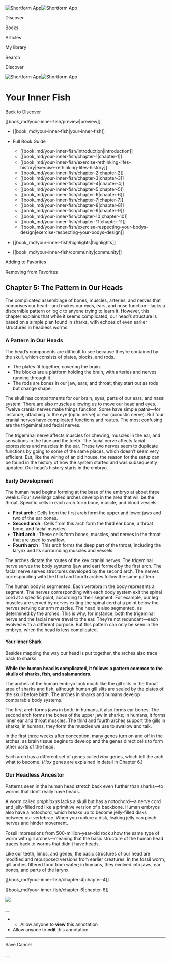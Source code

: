 ![Shortform App](/img/logo.36a2399e.svg)![Shortform App](/img/logo-dark.70c1b072.svg)

Discover

Books

Articles

My library

Search

Discover

![Shortform App](/img/logo.36a2399e.svg)![Shortform App](/img/logo-dark.70c1b072.svg)

# Your Inner Fish

Back to Discover

[[book_md/your-inner-fish/preview|preview]]

  * [[book_md/your-inner-fish|your-inner-fish]]
  * Full Book Guide

    * [[book_md/your-inner-fish/introduction|introduction]]
    * [[book_md/your-inner-fish/chapter-1|chapter-1]]
    * [[book_md/your-inner-fish/exercise-rethinking-lifes-history|exercise-rethinking-lifes-history]]
    * [[book_md/your-inner-fish/chapter-2|chapter-2]]
    * [[book_md/your-inner-fish/chapter-3|chapter-3]]
    * [[book_md/your-inner-fish/chapter-4|chapter-4]]
    * [[book_md/your-inner-fish/chapter-5|chapter-5]]
    * [[book_md/your-inner-fish/chapter-6|chapter-6]]
    * [[book_md/your-inner-fish/chapter-7|chapter-7]]
    * [[book_md/your-inner-fish/chapter-8|chapter-8]]
    * [[book_md/your-inner-fish/chapter-9|chapter-9]]
    * [[book_md/your-inner-fish/chapter-10|chapter-10]]
    * [[book_md/your-inner-fish/chapter-11|chapter-11]]
    * [[book_md/your-inner-fish/exercise-respecting-your-bodys-design|exercise-respecting-your-bodys-design]]
  * [[book_md/your-inner-fish/highlights|highlights]]
  * [[book_md/your-inner-fish/community|community]]



Adding to Favorites 

Removing from Favorites 

## Chapter 5: The Pattern in Our Heads

The complicated assemblage of bones, muscles, arteries, and nerves that comprises our head—and makes our eyes, ears, and nose function—lacks a discernible pattern or logic to anyone trying to learn it. However, this chapter explains that while it seems complicated, our head’s structure is based on a simple plan found in sharks, with echoes of even earlier structures in headless worms.

### A Pattern in Our Heads

The head’s components are difficult to see because they’re contained by the skull, which consists of plates, blocks, and rods.

  * The plates fit together, covering the brain.
  * The blocks are a platform holding the brain, with arteries and nerves running through it.
  * The rods are bones in our jaw, ears, and throat; they start out as rods but change shape.



The skull has compartments for our brain, eyes, parts of our ears, and nasal system. There are also muscles allowing us to move our head and eyes. Twelve cranial nerves make things function. Some have simple paths—for instance, attaching to the eye (optic nerve) or ear (acoustic nerve). But four cranial nerves have complicated functions and routes. The most confusing are the trigeminal and facial nerves.

The trigeminal nerve affects muscles for chewing, muscles in the ear, and sensations in the face and the teeth. The facial nerve affects facial expressions and muscles in the ear. These two nerves seem to duplicate functions by going to some of the same places, which doesn’t seem very efficient. But, like the wiring of an old house, the reason for the setup can be found in the history of how the system started and was subsequently updated. Our head’s history starts in the embryo.

### Early Development

The human head begins forming at the base of the embryo at about three weeks. Four swellings called arches develop in the area that will be the throat. Specific cells in each arch form bone, muscle, and blood vessels:

  * **First arch** : Cells from the first arch form the upper and lower jaws and two of the ear bones. 
  * **Second arch** : Cells from this arch form the third ear bone, a throat bone, and facial muscles. 
  * **Third arch** : These cells form bones, muscles, and nerves in the throat that are used to swallow. 
  * **Fourth arch** : This arch forms the deep part of the throat, including the larynx and its surrounding muscles and vessels.



The arches dictate the routes of the key cranial nerves. The trigeminal nerve serves the body systems (jaw and ear) formed by the first arch. The facial nerve serves structures developed by the second arch. The nerves corresponding with the third and fourth arches follow the same pattern.

The human body is segmented. Each vertebra in the body represents a segment. The nerves corresponding with each body system exit the spinal cord at a specific point, according to their segment. For example, our leg muscles are served by nerves exiting the spinal cord at a point below the nerves serving our arm muscles. The head is also segmented, as determined by the arches. This is why, for instance, both the trigeminal nerve and the facial nerve travel to the ear. They’re not redundant—each evolved with a different purpose. But this pattern can only be seen in the embryo, when the head is less complicated.

#### Your Inner Shark

Besides mapping the way our head is put together, the arches also trace back to sharks.

**While the human head is complicated, it follows a pattern common to the skulls of sharks, fish, and salamanders**.

The arches of the human embryo look much like the gill slits in the throat area of sharks and fish, although human gill slits are sealed by the plates of the skull before birth. The arches in sharks and humans develop comparable body systems.

The first arch forms jaws in both; in humans, it also forms ear bones. The second arch forms the bones of the upper jaw in sharks; in humans, it forms inner ear and throat muscles. The third and fourth arches support the gills in sharks; in humans, they form the muscles we use to swallow and talk.

In the first three weeks after conception, many genes turn on and off in the arches, as brain tissue begins to develop and the genes direct cells to form other parts of the head.

Each arch has a different set of genes called _Hox_ genes, which tell the arch what to become. (_Hox_ genes are explained in detail in Chapter 6.)

### Our Headless Ancestor

Patterns seen in the human head stretch back even further than sharks—to worms that don’t really have heads.

A worm called _amphioxus_ lacks a skull but has a notochord—a nerve cord and jelly-filled rod like a primitive version of a backbone. Human embryos also have a notochord, which breaks up to become jelly-filled disks between our vertebrae. When you rupture a disk, leaking jelly can pinch nerves and hinder movement.

Fossil impressions from 500-million-year-old rock show the same type of worm with gill arches—meaning that the basic structure of the human head traces back to worms that didn’t have heads.

Like our teeth, limbs, and genes, the basic structures of our head are modified and repurposed versions from earlier creatures. In the fossil worm, gill arches filtered food from water; in humans, they evolved into jaws, ear bones, and parts of the larynx.

[[book_md/your-inner-fish/chapter-4|chapter-4]]

[[book_md/your-inner-fish/chapter-6|chapter-6]]

![](https://bat.bing.com/action/0?ti=56018282&Ver=2&mid=a5be9495-58cb-4b33-983b-18d8b2e8bc66&sid=72e6e650642c11eeb2dd2161d176fe8d&vid=72e70890642c11eeb72d79fe7b6df2c6&vids=0&msclkid=N&pi=0&lg=en-US&sw=800&sh=600&sc=24&nwd=1&tl=Shortform%20%7C%20Book&p=https%3A%2F%2Fwww.shortform.com%2Fapp%2Fbook%2Fyour-inner-fish%2Fchapter-5&r=&lt=1314&evt=pageLoad&sv=1&rn=182992)

__

  *   * Allow anyone to **view** this annotation
  * Allow anyone to **edit** this annotation



* * *

Save Cancel

__



